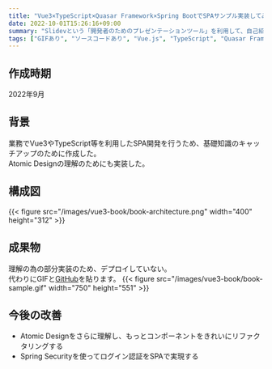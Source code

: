 ```yaml
---
title: "Vue3×TypeScript×Quasar Framework×Spring BootでSPAサンプル実装してみた"
date: 2022-10-01T15:26:16+09:00
summary: "Slidevという「開発者のためのプレゼンテーションツール」を利用して、自己紹介スライドを作成しました。自己紹介も含めてご覧ください。"
tags: ["GIFあり", "ソースコードあり", "Vue.js", "TypeScript", "Quasar Framework", "Spring Boot" ,"SPA"]
---
```


## 作成時期
2022年9月

## 背景
業務でVue3やTypeScript等を利用したSPA開発を行うため、基礎知識のキャッチアップのために作成した。  
Atomic Designの理解のためにも実装した。  

## 構成図
{{< figure src="/images/vue3-book/book-architecture.png" width="400" height="312" >}}

## 成果物
理解の為の部分実装のため、デプロイしていない。  
代わりにGIFと[GitHub](https://github.com/superherobtf1985/Vue3-TypeScript-SpringBoot-SampleApp)を貼ります。
{{< figure src="/images/vue3-book/book-sample.gif" width="750" height="551" >}}

## 今後の改善
- Atomic Designをさらに理解し、もっとコンポーネントをきれいにリファクタリングする
- Spring Securityを使ってログイン認証をSPAで実現する